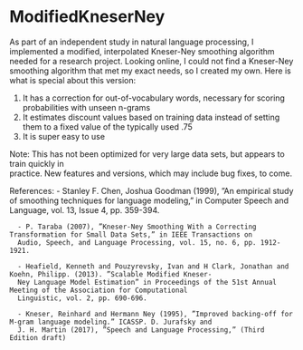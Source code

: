 # ModifiedKneserNey

As part of an independent study in natural language processing, I implemented a modified, interpolated Kneser-Ney smoothing algorithm needed for a research project.  Looking online, I could not find a Kneser-Ney smoothing algorithm that met my exact needs, so I created my own.  Here is what is special about this version:

1)	It has a correction for out-of-vocabulary words, necessary for scoring probabilities with unseen n-grams
2)	It estimates discount values based on training data instead of setting them to a fixed value of the typically used .75
3)	It is super easy to use

Note: This has not been optimized for very large data sets, but appears to train quickly in   
      practice.  New features and versions, which may include bug fixes, to come.


References: 
      - Stanley F. Chen, Joshua Goodman (1999), ”An empirical study of smoothing techniques for language modeling,” in 
      Computer Speech and Language, vol. 13, Issue 4, pp. 359-394.

      - P. Taraba (2007), ”Kneser-Ney Smoothing With a Correcting Transformation for Small Data Sets,” in IEEE Transactions on 
      Audio, Speech, and Language Processing, vol. 15, no. 6, pp. 1912-1921.

      - Heafield, Kenneth and Pouzyrevsky, Ivan and H Clark, Jonathan and Koehn, Philipp. (2013). ”Scalable Modified Kneser-
      Ney Language Model Estimation” in Proceedings of the 51st Annual Meeting of the Association for Computational 
      Linguistic, vol. 2, pp. 690-696.

      - Kneser, Reinhard and Hermann Ney (1995), ”Improved backing-off for M-gram language modeling.” ICASSP. D. Jurafsky and 
      J. H. Martin (2017), ”Speech and Language Processing,” (Third Edition draft)
